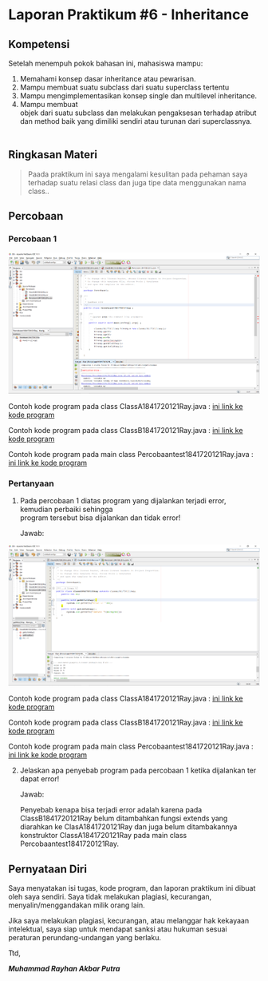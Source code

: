 # Laporan Praktikum #6 - Inheritance

## Kompetensi

Setelah menempuh pokok bahasan ini, mahasiswa mampu: 
1. Memahami konsep dasar inheritance atau pewarisan.	
2. Mampu membuat suatu subclass dari suatu superclass tertentu	
3. Mampu mengimplementasikan konsep single dan multilevel inheritance.	
4. Mampu membuat objek dari suatu subclass dan melakukan pengaksesan terhadap atribut dan method baik yang dimiliki sendiri atau turunan dari superclassnya.	
  
## Ringkasan Materi

>Paada praktikum ini saya mengalami kesulitan pada pehaman saya terhadap suatu relasi class dan juga tipe data menggunakan nama class..


## Percobaan

### Percobaan 1



![contoh screenshot](img/Screenshot_1.png)

Contoh kode program pada class ClassA1841720121Ray.java : [ini link ke kode program](../../src/6_Inheritance/Percobaan1/ClassA1841720121Ray.java)


Contoh kode program pada class ClassB1841720121Ray.java : [ini link ke kode program](../../src/6_Inheritance/Percobaan1/ClassB1841720121Ray.java)


Contoh kode program pada main class Percobaantest1841720121Ray.java : [ini link ke kode program](../../src/6_Inheritance/Percobaan1/Percobaan11841720121Ray.java)

### Pertanyaan

1. Pada	percobaan 1 diatas program yang dijalankan terjadi error, kemudian perbaiki sehingga program tersebut bisa dijalankan dan tidak error!

    Jawab:

![contoh screenshot](img/Screenshot_2.png)

Contoh kode program pada class ClassA1841720121Ray.java : [ini link ke kode program](../../src/6_Inheritance/Percobaan1fix/ClassA1841720121Ray.java)


Contoh kode program pada class ClassB1841720121Ray.java : [ini link ke kode program](../../src/6_Inheritance/Percobaan1fix/ClassB1841720121Ray.java)


Contoh kode program pada main class Percobaantest1841720121Ray.java : [ini link ke kode program](../../src/6_Inheritance/Percobaan1fix/Percobaan11841720121Ray.java)

2. Jelaskan apa penyebab program pada percobaan 1 ketika dijalankan terdapat error!

    Jawab:

    Penyebab kenapa bisa terjadi error adalah karena pada ClassB1841720121Ray belum ditambahkan fungsi extends yang diarahkan ke ClasA1841720121Ray dan juga belum ditambakannya konstruktor ClassA1841720121Ray pada main class Percobaantest1841720121Ray.


## Pernyataan Diri

Saya menyatakan isi tugas, kode program, dan laporan praktikum ini dibuat oleh saya sendiri. Saya tidak melakukan plagiasi, kecurangan, menyalin/menggandakan milik orang lain.

Jika saya melakukan plagiasi, kecurangan, atau melanggar hak kekayaan intelektual, saya siap untuk mendapat sanksi atau hukuman sesuai peraturan perundang-undangan yang berlaku.

Ttd,

***Muhammad Rayhan Akbar Putra***